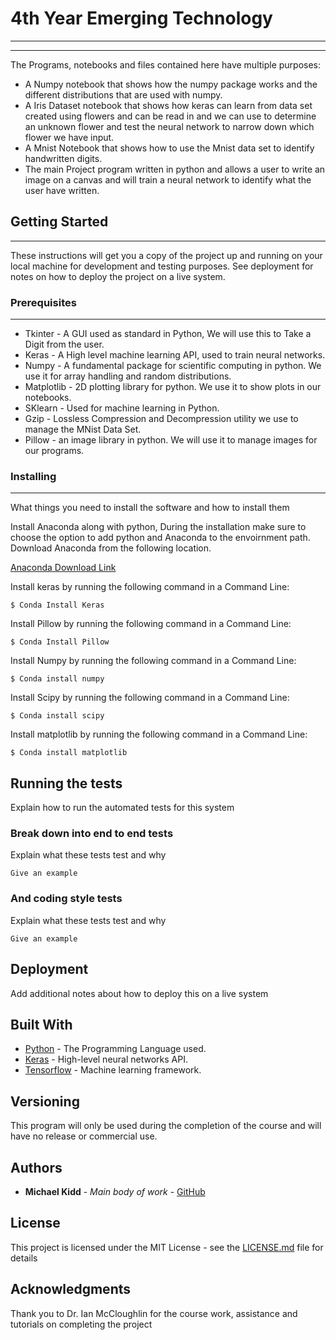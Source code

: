 # 4th Year Emerging Technology

----------

----------


The Programs, notebooks and files contained here have multiple purposes:

- A Numpy notebook that shows how the numpy package works and the different distributions that are used with numpy.
- A Iris Dataset notebook that shows how keras can learn from data set created using flowers and can be read in and we can use to determine an unknown flower and test the neural network to narrow down which flower we have input.
- A Mnist Notebook that shows how to use the Mnist data set to identify handwritten digits.
- The main Project program written in python and allows a user to write an image on a canvas and will train a neural network to identify what the user have written.
 

## Getting Started

----------


These instructions will get you a copy of the project up and running on your local machine for development and testing purposes. See deployment for notes on how to deploy the project on a live system.


### Prerequisites

----------

* Tkinter - A GUI used as standard in Python, We will use this to Take a Digit from the user.
* Keras - A High level machine learning API, used to train neural networks.
* Numpy - A fundamental package for scientific computing in python. We use it for array handling and random distributions.
* Matplotlib - 2D plotting library for python. We use it to show plots in our notebooks.
* SKlearn - Used for machine learning in Python.
* Gzip - Lossless Compression and Decompression utility we use to manage the MNist Data Set.
* Pillow - an image library in python. We will use it to manage images for our programs. 

### Installing

----------


What things you need to install the software and how to install them

Install Anaconda along with python, During the installation make sure to choose the option to add python and Anaconda to the envoirnment path. Download Anaconda from the following location.

[Anaconda Download Link](https://www.anaconda.com/download/)


Install keras by running the following command in a Command Line: <br /> 
```
$ Conda Install Keras 
```

Install Pillow by running the following command in a Command Line: <br />
```
$ Conda Install Pillow 
```

Install Numpy by running the following command in a Command Line: <br />
```
$ Conda install numpy 
```

Install Scipy by running the following command in a Command Line: <br />
```
$ Conda install scipy 
```

Install matplotlib by running the following command in a Command Line: <br />
```
$ Conda install matplotlib 
```

## Running the tests

Explain how to run the automated tests for this system

### Break down into end to end tests

Explain what these tests test and why

```
Give an example
```

### And coding style tests

Explain what these tests test and why

```
Give an example
```

## Deployment

Add additional notes about how to deploy this on a live system

## Built With

* [Python](https://www.python.org/downloads/) - The Programming Language used.
* [Keras](https://keras.io/) - High-level neural networks API.
* [Tensorflow](https://www.tensorflow.org/) - Machine learning framework.


## Versioning

This program will only be used during the completion of the course and will have no release or commercial use.

## Authors

* **Michael Kidd** - *Main body of work* - [GitHub](https://github.com/Michael-Kidd/)

## License

This project is licensed under the MIT License - see the [LICENSE.md](LICENSE.md) file for details

## Acknowledgments

Thank you to Dr. Ian McCloughlin for the course work, assistance and tutorials on completing the project